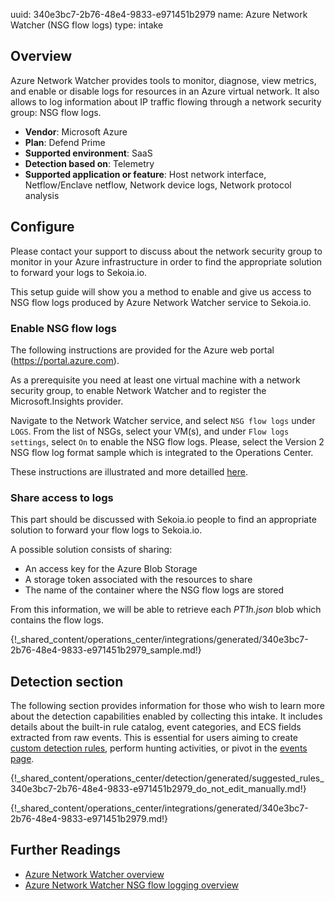 uuid: 340e3bc7-2b76-48e4-9833-e971451b2979
name: Azure Network Watcher (NSG flow logs)
type: intake

## Overview
Azure Network Watcher provides tools to monitor, diagnose, view metrics, and enable or disable logs for resources in an Azure virtual network. It also allows to log information about IP traffic flowing through a network security group: NSG flow logs.

- **Vendor**: Microsoft Azure
- **Plan**: Defend Prime
- **Supported environment**: SaaS
- **Detection based on**: Telemetry
- **Supported application or feature**: Host network interface, Netflow/Enclave netflow, Network device logs, Network protocol analysis

## Configure
Please contact your support to discuss about the network security group to monitor in your Azure infrastructure in order to find the appropriate solution to forward your logs to Sekoia.io.

This setup guide will show you a method to enable and give us access to NSG flow logs produced by Azure Network Watcher service to Sekoia.io.

### Enable NSG flow logs

The following instructions are provided for the Azure web portal (https://portal.azure.com).

As a prerequisite you need at least one virtual machine with a network security group, to enable Network Watcher and to register the Microsoft.Insights provider.

Navigate to the Network Watcher service, and select `NSG flow logs` under `LOGS`. From the list of NSGs, select your VM(s), and under `Flow logs settings`, select `On` to enable the NSG flow logs. Please, select the Version 2 NSG flow log format sample which is integrated to the Operations Center.

These instructions are illustrated and more detailled [here](https://docs.microsoft.com/en-us/azure/network-watcher/network-watcher-nsg-flow-logging-portal).

### Share access to logs

This part should be discussed with Sekoia.io people to find an appropriate solution to forward your flow logs to Sekoia.io.

A possible solution consists of sharing:
- An access key for the Azure Blob Storage
- A storage token associated with the resources to share
- The name of the container where the NSG flow logs are stored

From this information, we will be able to retrieve each _PT1h.json_ blob which contains the flow logs.

{!_shared_content/operations_center/integrations/generated/340e3bc7-2b76-48e4-9833-e971451b2979_sample.md!}

## Detection section

The following section provides information for those who wish to learn more about the detection capabilities enabled by collecting this intake. It includes details about the built-in rule catalog, event categories, and ECS fields extracted from raw events. This is essential for users aiming to create [custom detection rules](/docs/xdr/features/detect/sigma.md), perform hunting activities, or pivot in the [events page](/docs/xdr/features/investigate/events.md).

{!_shared_content/operations_center/detection/generated/suggested_rules_340e3bc7-2b76-48e4-9833-e971451b2979_do_not_edit_manually.md!}

{!_shared_content/operations_center/integrations/generated/340e3bc7-2b76-48e4-9833-e971451b2979.md!}

## Further Readings
- [Azure Network Watcher overview](https://docs.microsoft.com/en-us/azure/network-watcher/network-watcher-monitoring-overview)
- [Azure Network Watcher NSG flow logging overview](https://docs.microsoft.com/en-us/azure/network-watcher/network-watcher-nsg-flow-logging-overview)
